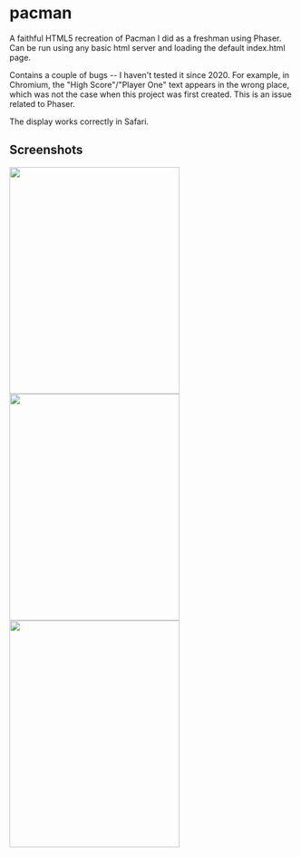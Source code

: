 # pacman
A faithful HTML5 recreation of Pacman I did as a freshman using Phaser. Can be run using any basic html server and loading the default index.html page.

Contains a couple of bugs -- I haven't tested it since 2020. For example, in Chromium, the "High Score"/"Player One" text appears in the wrong place, which was not the case when this project was first created. This is an issue related to Phaser.

The display works correctly in Safari.

## Screenshots

<img src="https://i.imgur.com/byEEKD1.png" width="300" height="400">
<img src="https://i.imgur.com/8ayVFDK.png" width="300" height="400">
<img src="https://i.imgur.com/f6q7kUK.png" width="300" height="400">
